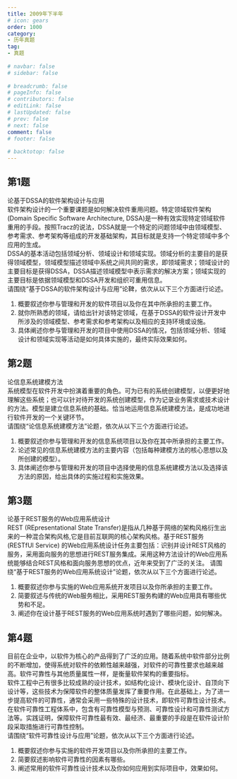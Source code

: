 ```yaml
---  
title: 2009年下半年  
# icon: gears  
order: 1000  
category:  
- 历年真题  
tag:  
- 真题  
  
# navbar: false  
# sidebar: false  
  
# breadcrumb: false  
# pageInfo: false  
# contributors: false  
# editLink: false  
# lastUpdated: false  
# prev: false  
# next: false  
comment: false  
# footer: false  
  
# backtotop: false  
---  
```

## 第1题 ##

论基于DSSA的软件架构设计与应用  
软件架构设计的一个重要课题是如何解决软件重用问题。特定领域软件架构 (Domain Specific Software Architecture, DSSA)是一种有效实现特定领域软件重用的手段。按照Tracz的说法，DSSA就是一个特定的问题领域中由领域模型、参考需求、参考架构等组成的开发基础架构，其目标就是支持一个特定领域中多个应用的生成。  
DSSA的基本活动包括领域分析、领域设计和领域实现。领域分析的主要目的是获得领域模型，领域模型描述领域中系统之间共同的需求，即领域需求；领域设计的主要目标是获得DSSA，DSSA描述领域模型中表示需求的解决方案；领域实现的主要目标是依据领域模型和DSSA开发和组织可重用信息。  
请围绕“基于DSSA的软件架构设计与应用”论鞞，依次从以下三个方面进行论述。  
1. 概要叙述你参与管理和开发的软件项目以及你在其中所承担的主要工作。  
2. 就你所熟悉的领域，请给出针对该特定领域，在基于DSSA的软件设计开发中所涉及的领域模型、参考需求和参考架构以及相应的支持环境或设施。  
3. 具体阐述你参与管理和开发的项目中使用DSSA的情况，包括领域分析、领域设计和领域实现等活动是如何具体实施的，最终实际效果如何。  


## 第2题 ##

论信息系统建模方法  
系统模型在软件开发中扮演着重要的角色。可为已有的系统创建模型，以便更好地理解这些系统；也可以针对待开发的系统创建模型，作为记录业务需求或技术设计的方法。模型是建立信息系统的基础。恰当地运用信息系统建模方法，是成功地进行软件开发的一个关键环节。  
请围绕“论信息系统建模方法”论题，依次从以下三个方面进行论述。  
1. 概要叙述你参与管理和开发的信息系统项目以及你在其中所承担的主要工作。  
2. 论述常见的信息系统建模方法的主要内容（包括每种建模方法的核心思想以及所创建的模型）。  
3. 具体阐述你参与管理和开发的项目中选择使用的信息系统建模方法以及选择该方法的原因，给出具体的实施过程和实施效果。  


## 第3题 ##

论基于REST服务的Web应用系统设计  
REST (REpresentational State Transfer)是指从几种基于网络的架构风格衍生出来的一种混合架构风格,它是目前互联网的核心架构风格。基于REST服务(RESTfUl Service) 的Web应用系统设计任务主要包括：识别并设计REST风格的服务，采用面向服务的思想进行REST服务集成。采用这种方法设计的Web应用系统能够结合REST风格和面向服务思想的优点，近年来受到了广泛的关注。 请围绕“基于REST服务的Web应用系统设计”论题，依次从以下三个方面进行论述。  
1. 概要叙述你参与实施的Web应用系统开发项目以及你所承担的主要工作。  
2. 简要叙述与传统的Web服务相比，采用REST服务构建的Web应用具有哪些优势和不足。  
3. 阐述你在设计基于REST服务的Web应用系统时遇到了哪些问题，如何解决。  


## 第4题 ##

目前在企业中，以软件为核心的产品得到了广泛的应用。随着系统中软件部分比例的不断增加，使得系统对软件的依赖性越来越强，对软件的可靠性要求也越来越高。软件可靠性与其他质量属性一样，是衡量软件架构的重要指标。  
软件工程中己有很多比较成熟的设计技术，如结构化设计、模块化设计、自顶向下设计等，这些技术为保障软件的整体质量发挥了重要作用。在此基础上，为了进一步提高软件的可靠性，通常会采用一些特殊的设计技术，即软件可靠性设计技术。  
在软件可靠性工程体系中，包含有可靠性模型与预测、可靠性设计和可靠性测试方法等。实践证明，保障软件可靠性最有效、最经济、最重要的手段是在软件设计阶段采取措施进行可靠性控制。  
请围绕“软件可靠性设计与应用”论题，依次从以下三个方面进行论述。  
1. 概要叙述你参与实施的软件开发项目以及你所承担的主要工作。  
2. 简要叙述影响软件可靠性的因素有哪些。  
3. 阐述常用的软件可靠性设计技术以及你如何应用到实际项目中，效果如何。  

